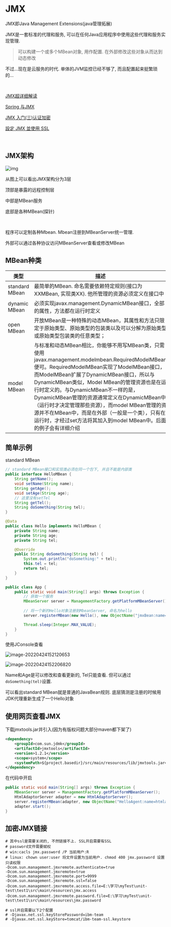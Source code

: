 # JMX

JMX即Java Management Extensions(java管理拓展)

JMX是一套标准的代理和服务, 可以在任何Java应用程序中使用这些代理和服务实现管理.

> 可以构建一个或多个MBean对象, 用作配置. 在外部修改这些对象从而达到动态修改

不过...现在是云服务的时代. 单体的JVM监控已经不够了, 而且配置起来挺繁琐的...

​		

[JMX超详细解读](http://www.javashuo.com/article/p-ynnsogmp-a.html)

[Spring 与JMX](https://blog.csdn.net/qq_27870421/article/details/100110995)

[JMX 入门(三)认证加密](https://blog.csdn.net/isea533/article/details/77600542)

[設定 JMX 並使用 SSL](https://www.ibm.com/docs/zh-tw/elm/6.0.2?topic=tomcat-option-setting-up-jmx-ssl)

​		

## JMX架构

![img](JMX.assets/734_48b_825.jpg)

从图上可以看出JMX架构分为3层

顶部是暴露的远程控制层

中部是MBean服务

底部是各种MBean(探针)

​		

程序可以定制各种Mbean. Mbean注册到MBeanServer统一管理. 

外部可以通过各种协议访问MBeanServer查看或修改MBean



## MBean种类

| 类型           | 描述                                                         |
| -------------- | ------------------------------------------------------------ |
| standard MBean | 最简单的MBean. 命名需要依赖特定规则(接口为XXMBean, 实现类XX). 他所管理的资源必须定义在接口中 |
| dynamic MBean  | 必须实现javax.management.DynamicMBean接口，全部的属性，方法都在运行时定义 |
| open MBean     | 开放MBean是一种特殊的动态MBean，其属性和方法只限定于原始类型、原始类型的包装类以及可以分解为原始类型或原始类型包装类的任意类型； |
| model MBean    | 与标准和动态MBean相比，你能够不用写MBean类，只需使用javax.management.modelmbean.RequiredModelMBean便可。RequiredModelMBean实现了ModelMBean接口，而ModelMBean扩展了DynamicMBean接口，所以与DynamicMBean类似，Model  MBean的管理资源也是在运行时定义的。与DynamicMBean不一样的是，DynamicMBean管理的资源通常定义在DynamicMBean中（运行时才决定管理那些资源），而model MBean管理的资源并不在MBean中，而是在外部（一般是一个类），只有在运行时，才经过set方法将其加入到model  MBean中。后面的例子会有详细介绍 |



## 简单示例

standard MBean

```java
// standard MBean接口和实现类必须在同一个包下, 并且不能是内部类
public interface HelloMBean {
    String getName();
    void setName(String name);
    String getAge();
    void setAge(String age);
    // 这里没有setTel
    String getTel();
    String doSomething(String tel);
}

@Data
public class Hello implements HelloMBean {
    private String name;
    private String age;
    private String tel;

    @Override
    public String doSomething(String tel) {
        System.out.println("doSomething:" + tel);
        this.tel = tel;
        return tel;
    }
}

public class App {
    public static void main(String[] args) throws Exception {
        // 获取一个服务
        MBeanServer server = ManagementFactory.getPlatformMBeanServer();
        
        // 将一个新的Hello对象注册到MbeanServer, 命名为hello
        server.registerMBean(new Hello(), new ObjectName("jmxBean:name=hello"));

        Thread.sleep(Integer.MAX_VALUE);
    }
}
```

使用JConsole查看

![image-20220424152120653](JMX.assets/image-20220424152120653.png)

![image-20220424152206820](JMX.assets/image-20220424152206820.png)

Name和Age是可以修改和查看更新的, Tel只能查看. 但可以通过`doSomething(tel)`设置.

可以看出standard MBean就是普通的JavaBean规则. 底层猜测是注册的时候用JDK代理重新生成了一个Hello对象



## 使用网页查看JMX

下载jmxtools.jar并引入(因为有版权问题大部分maven都下架了)

```xml
<dependency>
    <groupId>com.sun.jdmk</groupId>
    <artifactId>jmxtools</artifactId>
    <version>1.2.1</version>
    <scope>system</scope>
    <systemPath>${project.basedir}/src/main/resources/lib/jmxtools.jar</systemPath>
</dependency>
```

在代码中开启

```java
public static void main(String[] args) throws Exception {
    MBeanServer server = ManagementFactory.getPlatformMBeanServer();
	HtmlAdaptorServer adapter = new HtmlAdaptorServer();
	server.registerMBean(adapter, new ObjectName("HelloAgent:name=htmladapter,port=8082"));
	adapter.start();
}
```



## 加密JMX链接

```shell
# 其中ssl是需要关闭的, 不然链接不上. SSL开启需要有SSL
# password文件需要赋权
# win:cacls jmx.password /P 当前用户:R
# linux: chown user:user 将文件设置为当前用户. chmod 400 jmx.password 设置只读权限
-Dcom.sun.management.jmxremote.authenticate=true
-Dcom.sun.management.jmxremote=true
-Dcom.sun.management.jmxremote.port=9999
-Dcom.sun.management.jmxremote.ssl=false
-Dcom.sun.management.jmxremote.access.file=E:\学习\myTest\unit-test\test1\src\main\resources\jmx.access
-Dcom.sun.management.jmxremote.password.file=E:\学习\myTest\unit-test\test1\src\main\resources\jmx.password

# ssl开启需要以下2个配置
# -Djavax.net.ssl.keyStorePassword=ibm-team
# -Djavax.net.ssl.keyStore=tomcat/ibm-team-ssl.keystore
```











